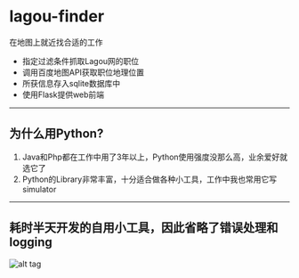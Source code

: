 # lagou-finder
在地图上就近找合适的工作

* 指定过滤条件抓取Lagou网的职位
* 调用百度地图API获取职位地理位置
* 所获信息存入sqlite数据库中
* 使用Flask提供web前端

----------------
为什么用Python?
----------------

1.  Java和Php都在工作中用了3年以上，Python使用强度没那么高，业余爱好就选它了
2.  Python的Library非常丰富，十分适合做各种小工具，工作中我也常用它写simulator


----------------
耗时半天开发的自用小工具，因此省略了错误处理和logging
----------------


![alt tag](https://github.com/sagaxu/lagou-finder/raw/master/demo.png)
